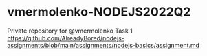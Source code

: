 # vmermolenko-NODEJS2022Q2
Private repository for @vmermolenko
Task 1
https://github.com/AlreadyBored/nodejs-assignments/blob/main/assignments/nodejs-basics/assignment.md
